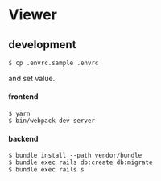 # Viewer

## development

```bash
$ cp .envrc.sample .envrc
```

and set value.

#### frontend

```
$ yarn
$ bin/webpack-dev-server
```

#### backend

```
$ bundle install --path vendor/bundle
$ bundle exec rails db:create db:migrate
$ bundle exec rails s
```
